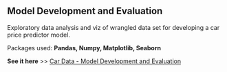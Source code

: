<h2>Model Development and Evaluation</h2>
Exploratory data analysis and viz of wrangled data set for developing a car price predictor model.

Packages used: **Pandas, Numpy, Matplotlib, Seaborn**

**See it here** >> [Car Data - Model Development and Evaluation](https://github.com/MehediEhteshum/CarDataModelDevEvaluation/blob/master/CarData-MDE.ipynb)
